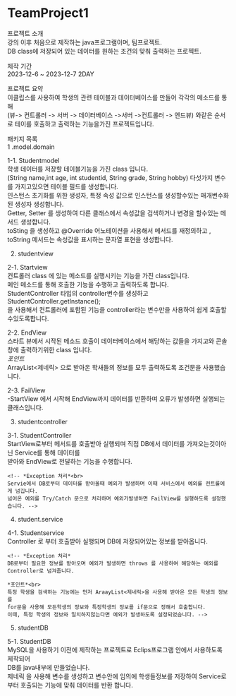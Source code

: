 # TeamProject1
프로젝트 소개 <br>
강의 이후 처음으로 제작하는 java프로그램이며, 팀프로젝트.<br>
DB class에 저장되어 있는 데이터를 원하는 조건의 맞춰 출력하는 프로젝트.<br>

제작 기간<br>
2023-12-6 ~ 2023-12-7 2DAY<br>

프로젝트 요약<br>
이클립스를 사용하여  학생의 관련 테이블과 데이터베이스를 만들어 각각의 메소드를 통해  <br>
(뷰-> 컨트롤러 -> 서버 -> 데이터베이스 ->서버 ->컨트롤러 -> 엔드뷰) 와같은 순서로 테이를 호출하고 출력하는 기능을가진 프로젝트입니다.<br>



패키지 목록<br>
1 .model.domain<br>

1-1. Studentmodel<br>
    학생 데이터를 저장할 테이블기능을 가진 class 입니다.<br>
    (String name,int age, int studentid, String grade, String hobby) 다섯가지 변수를 가지고있으면 테이블 필드를 생성합니다.<br>
    인스턴스 초기화를 위한 생성자, 특정 속성 값으로 인스턴스를 생성할수있는 매개변수화된 생성자 생성합니다.<br>
    Getter, Setter 를 생성하여 다른 클래스에서 속성값을 검색하거나 변경을 할수있는 메서드 생성합니다.<br>
    toSting 을 생성하고 @Override 어노테이션을 사용해서 메서드를 재정의하고 , toString 메서드는 속성값을 표시하는 문자열 표현을 생성합니다. <br>

2. studentview<br>

2-1. Startview<br>
    컨트롤러 class 에 있는 메소드를 실행시키는 기능을 가진 class입니다.<br>
    메인 메소드를 통해 호출한 기능을 수행하고 출력하도록 합니다.<br>
    StudentController 타입의 controller변수를 생성하고 StudentController.getInstance(); <br>
    을 사용해서 컨트롤러에 포함된 기능을 controller라는 변수만을 사용하여 쉽게 호출할수있도록합니다.<br>

2-2. EndView<br>
    스타트 뷰에서 시작된 메소드 호출이 데이터베이스에서 해당하는 값들을 가지고와 콘솔창에 출력하기위한 class 입니다.<br>
    *포인트* <br>
    ArrayList<제네릭> 으로 받아온 학새들의 정보를 모두 출력하도록 조건문을 사용했습니다.<br>

2-3. FailView<br>
    -StartView 에서 시작해 EndView까지 데이터를 반환하며 오류가 발생하면 실행되는 클래스입니다.<br>

3. studentcontroller<br>

3-1. StudentController<br>
    StartView로부터 메서드를 호출받아 실행되며 직접 DB에서 데이터를 가져오는것이아닌 Service를 통해 데이터를 <br>
    받아와 EndView로 전달하는 기능을 수행합니다.<br>

    <!-- *Exception 처리*<br>
    Servie에서 DB로부터 데이터를 받아올때 예외가 발생하며 이때 서비스에서 예외를 컨트롤에게 넘깁니다.
    넘어온 예외를 Try/Catch 문으로 처리하며 예외가발생하면 FailView를 실행하도록 설정했습니다. -->


4. student.service<br>

4-1. Studentservice<br>
    Controller 로 부터 호출받아 실행되며 DB에 저장되어있는 정보를 받아옵니다.<br>

    <!-- *Exception 처리*
    DB로부터 필요한 정보를 받아오며 예외가 발생하면 throws 를 사용하여 해당하는 예외를 Controller로 넘겨줍니다.

    *포인트*<br>
    특정 학생을 검색하는 기능에는 먼저 AraayList<제네릭>을 사용해 받아온 모든 학생의 정보를
    for문을 사용해 모든학생의 정보와 특정학생의 정보를 if문으로 정해서 호출합니다.
    이때, 특정 학생의 정보와 일치하지않는다면 예외가 발생하도록 설정되었습니다. -->


5. studentDB<br>

5-1. StudentDB<br>
    MySQL을 사용하기 이전에 제작하는 프로젝트로 Eclips프로그램 안에서 사용하도록 제작되어<br>
    DB를 java내부에 만들었습니다.<br>
    제네릭 을 사용해 변수를 생성하고 변수안에 임의에 학생들정보를 저장하여 Service로부터 호출되는 기능에 맞춰 데이터를 반환 합니다.<br>














